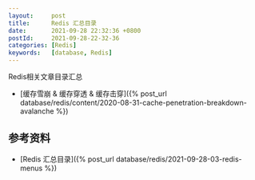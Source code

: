 ```yaml
---
layout:     post
title:      Redis 汇总目录
date:       2021-09-28 22:32:36 +0800
postId:     2021-09-28-22-32-36
categories: [Redis]
keywords:   [database, Redis]
---
```


Redis相关文章目录汇总

* [缓存雪崩 & 缓存穿透 & 缓存击穿]({% post_url database/redis/content/2020-08-31-cache-penetration-breakdown-avalanche %})

## 参考资料
* [Redis 汇总目录]({% post_url database/redis/2021-09-28-03-redis-menus %})
